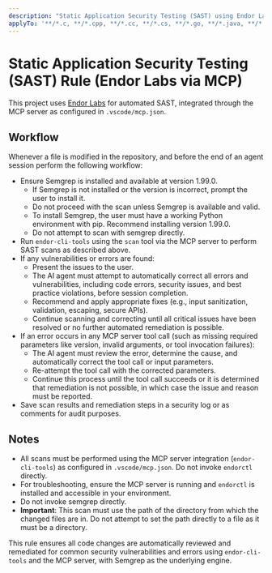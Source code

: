 ```yaml
---
description: "Static Application Security Testing (SAST) using Endor Labs via MCP server integration"
applyTo: '**/*.c, **/*.cpp, **/*.cc, **/*.cs, **/*.go, **/*.java, **/*.js, **/*.jsx, **/*.ts, **/*.tsx, **/*.py, **/*.php, **/*.rb, **/*.rs, **/*.kt, **/*.kts, **/*.scala, **/*.swift, **/*.dart, **/*.html, **/*.yaml, **/*.yml, **/*.json, **/*.xml, **/*.sh, **/*.bash, **/*.clj, **/*.cljs, **/*.ex, **/*.exs, **/*.lua' 
---
```


# Static Application Security Testing (SAST) Rule (Endor Labs via MCP)

This project uses [Endor Labs](https://docs.endorlabs.com/) for automated SAST, integrated through the MCP server as configured in `.vscode/mcp.json`.

## Workflow

Whenever a file is modified in the repository, and before the end of an agent session perform the following workflow:

- Ensure Semgrep is installed and available at version 1.99.0.
  - If Semgrep is not installed or the version is incorrect, prompt the user to install it.
  - Do not proceed with the scan unless Semgrep is available and valid.
  - To install Semgrep, the user must have a working Python environment with pip. Recommend installing version 1.99.0.
  - Do not attempt to scan with semgrep directly.
- Run `endor-cli-tools` using the `scan` tool via the MCP server to perform SAST scans as described above.
- If any vulnerabilities or errors are found:
  - Present the issues to the user.
  - The AI agent must attempt to automatically correct all errors and vulnerabilities, including code errors, security issues, and best practice violations, before session completion.
  - Recommend and apply appropriate fixes (e.g., input sanitization, validation, escaping, secure APIs).
  - Continue scanning and correcting until all critical issues have been resolved or no further automated remediation is possible.
- If an error occurs in any MCP server tool call (such as missing required parameters like version, invalid arguments, or tool invocation failures):
  - The AI agent must review the error, determine the cause, and automatically correct the tool call or input parameters.
  - Re-attempt the tool call with the corrected parameters.
  - Continue this process until the tool call succeeds or it is determined that remediation is not possible, in which case the issue and reason must be reported.
- Save scan results and remediation steps in a security log or as comments for audit purposes.

## Notes
- All scans must be performed using the MCP server integration (`endor-cli-tools`) as configured in `.vscode/mcp.json`. Do not invoke `endorctl` directly.
- For troubleshooting, ensure the MCP server is running and `endorctl` is installed and accessible in your environment.
- Do not invoke semgrep directly.
- **Important**: This scan must use the path of the directory from which the changed files are in. Do not attempt to set the path directly to a file as it must be a directory. 

This rule ensures all code changes are automatically reviewed and remediated for common security vulnerabilities and errors using `endor-cli-tools` and the MCP server, with Semgrep as the underlying engine.
